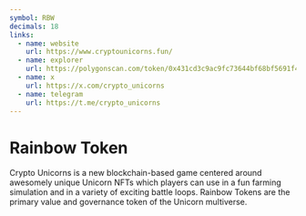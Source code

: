 ```yaml
---
symbol: RBW
decimals: 18
links:
  - name: website
    url: https://www.cryptounicorns.fun/
  - name: explorer
    url: https://polygonscan.com/token/0x431cd3c9ac9fc73644bf68bf5691f4b83f9e104f
  - name: x
    url: https://x.com/crypto_unicorns
  - name: telegram
    url: https://t.me/crypto_unicorns
---
```


# Rainbow Token

Crypto Unicorns is a new blockchain-based game centered around awesomely unique Unicorn NFTs which players can use in a fun farming simulation and in a variety of exciting battle loops. Rainbow Tokens are the primary value and governance token of the Unicorn multiverse.
